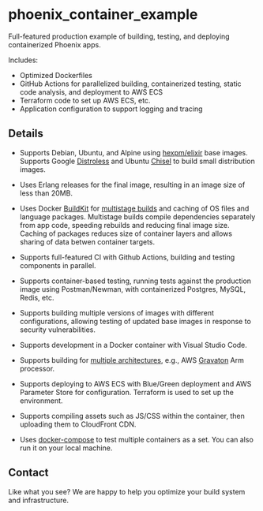 # phoenix_container_example

Full-featured production example of building, testing, and deploying
containerized Phoenix apps.

Includes:

* Optimized Dockerfiles
* GitHub Actions for parallelized building, containerized testing, static code
  analysis, and deployment to AWS ECS
* Terraform code to set up AWS ECS, etc.
* Application configuration to support logging and tracing

## Details

* Supports Debian, Ubuntu, and Alpine using
  [hexpm/elixir](https://hub.docker.com/r/hexpm/elixir) base images.
  Supports Google [Distroless](https://github.com/GoogleContainerTools/distroless)
  and Ubuntu [Chisel](https://github.com/canonical/chisel) to build small distribution images.

* Uses Erlang releases for the final image, resulting in an image size of less than 20MB.

* Uses Docker [BuildKit](https://github.com/moby/buildkit)
  for [multistage builds](https://docs.docker.com/develop/develop-images/multistage-build/)
  and caching of OS files and language packages. Multistage builds compile
  dependencies separately from app code, speeding rebuilds and reducing final
  image size. Caching of packages reduces size of container layers and allows
  sharing of data betwen container targets.

* Supports full-featured CI with Github Actions, building and testing
  components in parallel.

* Supports container-based testing, running tests against the production image
  using Postman/Newman, with containerized Postgres, MySQL, Redis, etc.

* Supports building multiple versions of images with different
  configurations, allowing testing of updated base images in response to
  security vulnerabilities.

* Supports development in a Docker container with Visual Studio Code.

* Supports building for
  [multiple architectures](https://docs.docker.com/build/ci/github-actions/multi-platform/),
  e.g., AWS [Gravaton](https://aws.amazon.com/ec2/graviton/) Arm processor.

* Supports deploying to AWS ECS with Blue/Green deployment and AWS Parameter
  Store for configuration. Terraform is used to set up the environment.

* Supports compiling assets such as JS/CSS within the container, then
  uploading them to CloudFront CDN.

* Uses [docker-compose](https://docs.docker.com/compose/) to test multiple
  containers as a set. You can also run it on your local machine.

## Contact

Like what you see? We are happy to help you optimize your build system and
infrastructure.
